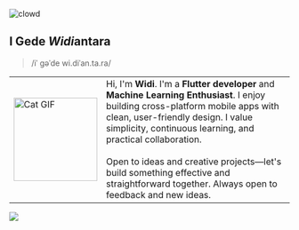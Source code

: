 ![clowd](https://github.com/user-attachments/assets/41dbc9a8-2bef-4c03-9527-742c0b71895d)

## I Gede ***Widi***antara

> /iˈ ɡəˈde wi.diˈan.ta.ra/

<table style="border-collapse: collapse; width: 100%;">
  <tr style="border: none;">
    <td style="border: none; width: 150px;">
      <img src="https://media3.giphy.com/media/v1.Y2lkPTc5MGI3NjExMXVnbjBvM3J2ODRoZXM0cTFvcTBidXRob2dzMjhvZWxwa3V3ZXY0YiZlcD12MV9pbnRlcm5hbF9naWZfYnlfaWQmY3Q9cw/Hi9K3XEl0Llg8AX4Sb/giphy.gif" alt="Cat GIF" width="150" height="auto">
    </td>
    <td style="border: none; vertical-align: top;">
      Hi, I'm <b>Widi</b>. I'm a <b>Flutter developer</b> and <b>Machine Learning Enthusiast</b>. I enjoy building cross-platform mobile apps with clean, user-friendly design. I value simplicity, continuous learning, and practical collaboration.
      <br><br>Open to ideas and creative projects—let's build something effective and straightforward together. Always open to feedback and new ideas.
    </td>
  </tr>
</table>

![](https://komarev.com/ghpvc/?username=wawanwidiantara&label=Curiosity+Meter&abbreviated=true)

